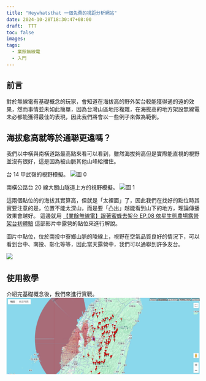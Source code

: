 ```yaml
---
title: "Heywhatsthat 一個免費的視距分析網站"
date: 2024-10-28T18:30:47+08:00
draft:  TTT
toc: false
images:
tags:
  - 業餘無線電
  - 入門
---
```

## 前言
對於無線電有基礎概念的玩家，會知道在海拔高的野外架台較能獲得通的遠的效果，然而事情並未如此簡單，因為台灣山區地形複雜，在海拔高的地方架設無線電未必都能獲得最佳的表現，因此我們將會以一些例子來做為範例。
## 海拔愈高就等於通聯更遠嗎？
我們以中橫與南橫道路最高點來看可以看到，雖然海拔夠高但是實際能直視的視野並沒有很好，這是因為被山脈其他山峰給擋住。

台 14 甲武嶺的視野模擬。
![圖 0](https://yakumotw.s3.ap-northeast-1.amazonaws.com/e75937f957c165c906c1a0165a9cca332e2c613bbaa38279753d99b3276f0e9b.jpg)


南橫公路台 20 線大關山隧道上方的視野模擬。 
![圖 1](https://yakumotw.s3.ap-northeast-1.amazonaws.com/8a307ccc02e8cf39cb955f4273235ab22b840f54f6ac38f5a51d816ba4ac37e9.jpg)  

這兩個點位的的海拔其實算高，但就是「太裡面」了，因此我們在找好的點位時其實要注意的是，位置不能太深山，而是要「凸出」越能看到山下的地方，理論傳播效果會越好。
這邊就用 [【業餘無線電】跟著蜜蜂去架台 EP.08 依星生態農場露營架台初體驗](https://youtu.be/2V1HR_VkonI) 這部影片中露營的點位來進行解說。

圖片中點位，位於南投中寮鄉山脈的陵線上，視野在空氣品質良好的情況下，可以看到台中、南投、彰化等等，因此當天露營中，我們可以通聯到許多友台。

![](https://yakumotw.s3.ap-northeast-1.amazonaws.com/1.JPG)

## 使用教學
介紹完基礎概念後，我們來進行實戰。
![](photo/1.JPG)
